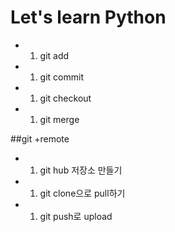 # Let's learn Python
-    1. git add
-    1. git commit
-    1. git checkout
-    1. git merge
 
 ##git +remote
-    1. git hub 저장소 만들기
-    1. git clone으로 pull하기
-    1. git push로 upload
